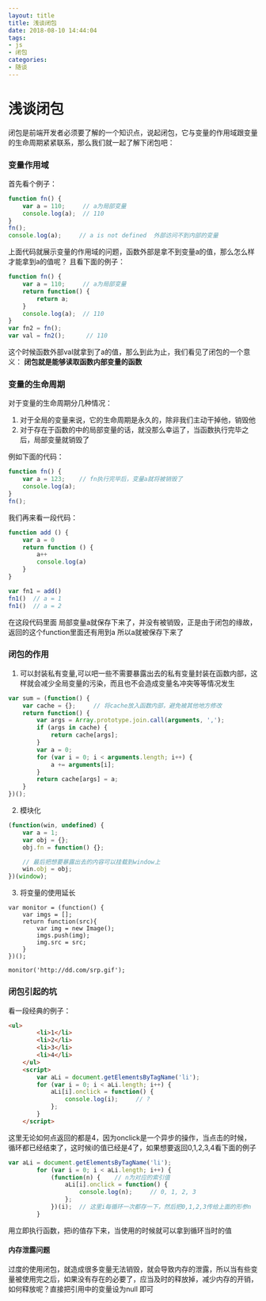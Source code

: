 ```yaml
---
layout: title
title: 浅谈闭包
date: 2018-08-10 14:44:04
tags:
- js
- 闭包
categories:
- 随谈
---
```


# 浅谈闭包

闭包是前端开发者必须要了解的一个知识点，说起闭包，它与变量的作用域跟变量的生命周期紧紧联系，那么我们就一起了解下闭包吧：

### 变量作用域

首先看个例子：
```javascript
function fn() {
    var a = 110;     // a为局部变量
    console.log(a);  // 110
}
fn();
console.log(a);     // a is not defined  外部访问不到内部的变量
```
上面代码就展示变量的作用域的问题，函数外部是拿不到变量a的值，那么怎么样才能拿到a的值呢？
且看下面的例子：
```javascript
function fn() {
    var a = 110;     // a为局部变量
    return function() {
        return a;
    }
    console.log(a);  // 110
}
var fn2 = fn();
var val = fn2();      // 110
```
这个时候函数外部val就拿到了a的值，那么到此为止，我们看见了闭包的一个意义：
**闭包就是能够读取函数内部变量的函数**

### 变量的生命周期
对于变量的生命周期分几种情况：
1. 对于全局的变量来说，它的生命周期是永久的，除非我们主动干掉他，销毁他
2. 对于存在于函数的中的局部变量的话，就没那么幸运了，当函数执行完毕之后，局部变量就销毁了

例如下面的代码：
```javascript
function fn() {
    var a = 123;    // fn执行完毕后，变量a就将被销毁了
    console.log(a);
}
fn();
```
我们再来看一段代码：
```javascript
function add () {
    var a = 0
    return function () {
        a++
        console.log(a)
    }
}

var fn1 = add()
fn1()  // a = 1
fn1()  // a = 2
```
在这段代码里面 局部变量a就保存下来了，并没有被销毁，正是由于闭包的缘故，返回的这个function里面还有用到a 所以a就被保存下来了

### 闭包的作用

1. 可以封装私有变量,可以吧一些不需要暴露出去的私有变量封装在函数内部，这样就会减少全局变量的污染，而且也不会造成变量名冲突等等情况发生
```javascript
var sum = (function() {
    var cache = {};     // 将cache放入函数内部，避免被其他地方修改
    return function() {
        var args = Array.prototype.join.call(arguments, ',');
        if (args in cache) {
            return cache[args];
        }
        var a = 0;
        for (var i = 0; i < arguments.length; i++) {
            a += arguments[i];
        }
        return cache[args] = a;
    }
})();
```
2. 模块化
```javascript
(function(win, undefined) {
    var a = 1;
    var obj = {};
    obj.fn = function() {};

    // 最后把想要暴露出去的内容可以挂载到window上
    win.obj = obj;
})(window);
```
3. 将变量的使用延长

```
var monitor = (function() {
    var imgs = [];
    return function(src){
        var img = new Image();
        imgs.push(img);
        img.src = src;
    }
})();

monitor('http://dd.com/srp.gif');
```

### 闭包引起的坑
看一段经典的例子：
```html
<ul>
        <li>1</li>
        <li>2</li>
        <li>3</li>
        <li>4</li>
    </ul>
    <script>
        var aLi = document.getElementsByTagName('li');
        for (var i = 0; i < aLi.length; i++) {
            aLi[i].onclick = function() {
                console.log(i);     // ?
            };
        }
    </script>
```
这里无论如何点返回的都是4，因为onclick是一个异步的操作，当点击的时候，循环都已经结束了，这时候i的值已经是4了，如果想要返回0,1,2,3,4看下面的例子
```javascript
var aLi = document.getElementsByTagName('li');
        for (var i = 0; i < aLi.length; i++) {
            (function(n) {    // n为对应的索引值
                aLi[i].onclick = function() {
                    console.log(n);     // 0, 1, 2, 3
                };
            })(i);  // 这里i每循环一次都存一下，然后把0,1,2,3传给上面的形参n
        }

```
用立即执行函数，把i的值存下来，当使用的时候就可以拿到循环当时的值

#### 内存泄露问题
过度的使用闭包，就造成很多变量无法销毁，就会导致内存的泄露，所以当有些变量被使用完之后，如果没有存在的必要了，应当及时的释放掉，减少内存的开销，如何释放呢？直接把引用中的变量设为null 即可